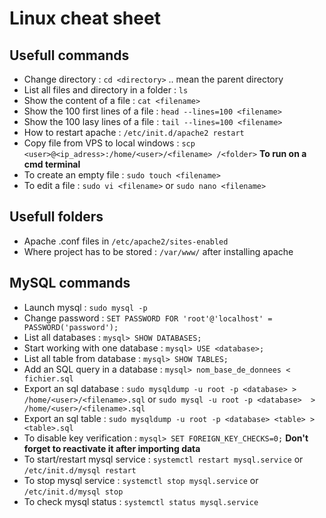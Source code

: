 # Linux cheat sheet

## Usefull commands
- Change directory : `cd <directory>` .. mean the parent directory
- List all files and directory in a folder : `ls`
- Show the content of a file : `cat <filename>`
- Show the 100 first lines of a file : `head --lines=100 <filename>`
- Show the 100 lasy lines of a file : `tail --lines=100 <filename>`
- How to restart apache : `/etc/init.d/apache2 restart`
- Copy file from VPS to local windows : `scp <user>@<ip_adress>:/home/<user>/<filename> /<folder>` **To run on a cmd terminal**
- To create an empty file : `sudo touch <filename>`
- To edit a file : `sudo vi <filename>` or `sudo nano <filename>`


## Usefull folders
- Apache .conf files in `/etc/apache2/sites-enabled`
- Where project has to be stored : `/var/www/` after installing apache

## MySQL commands
- Launch mysql : `sudo mysql -p`
- Change password : `SET PASSWORD FOR 'root'@'localhost' = PASSWORD('password');`
- List all databases : `mysql> SHOW DATABASES;`
- Start working with one database : `mysql> USE <database>;`
- List all table from database : `mysql> SHOW TABLES;`
- Add an SQL query in a database : `mysql> nom_base_de_donnees < fichier.sql`
- Export an sql database : `sudo mysqldump -u root -p <database> > /home/<user>/<filename>.sql` or `sudo mysql -u root -p <database>  > /home/<user>/<filename>.sql` 
- Export an sql table : `sudo mysqldump -u root -p <database> <table> > <table>.sql`
- To disable key verification : `mysql> SET FOREIGN_KEY_CHECKS=0;` **Don't forget to reactivate it after importing data**
- To start/restart mysql service : `systemctl restart mysql.service` or `/etc/init.d/mysql restart`
- To stop mysql service : `systemctl stop mysql.service` or `/etc/init.d/mysql stop`
- To check mysql status : `systemctl status mysql.service`
